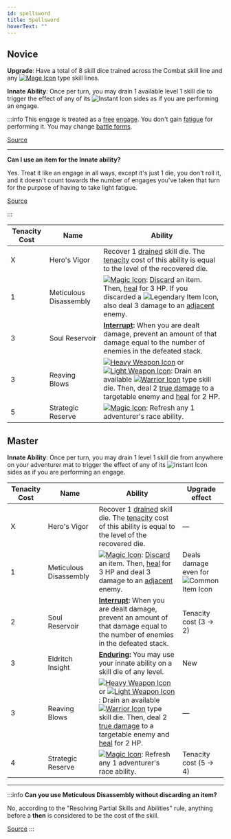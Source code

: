 ```yaml
---
id: spellsword
title: Spellsword
hoverText: ""
---
```


## Novice

**Upgrade**: Have a total of 8 skill dice trained across the Combat skill line and any [<img src="/icons/mage.svg" alt="Mage Icon" className="icon-svg" />](/docs/adventurer/skill-lines/mage) type skill lines.

**Innate Ability**: Once per turn, you may drain 1 available level 1 skill die to trigger the effect of any of its <img src="/icons/instant.svg" alt="Instant Icon" className="icon-svg" /> sides as if you are performing an engage.

:::info
This engage is treated as a [free](/docs/glossary/free) [engage](/docs/battles/adventurer-turn/engage). You don't gain [fatigue](/docs/glossary/fatigue) for performing it. You may change [battle forms](/docs/battles/battle-forms/index).

<a href="https://discord.com/channels/273472391403798528/734891265690304634/1329532592290267137" target="_blank">Source</a>

---

**Can I use an item for the Innate ability?**

Yes. Treat it like an engage in all ways, except it's just 1 die, you don't roll it, and it doesn't count towards the number of engages you've taken that turn for the purpose of having to take light fatigue.

<a href="https://discord.com/channels/273472391403798528/734891265690304634/1334945968281620574" target="_blank">Source</a>

:::

| Tenacity Cost | Name                   | Ability                                                                                                                                                                                                                                                                                                                                                                                                                                                                                                                                       |
| ------------- | ---------------------- | --------------------------------------------------------------------------------------------------------------------------------------------------------------------------------------------------------------------------------------------------------------------------------------------------------------------------------------------------------------------------------------------------------------------------------------------------------------------------------------------------------------------------------------------- |
| X             | Hero's Vigor           | Recover 1 [drained](/docs/glossary/drained) skill die. The [tenacity](/docs/glossary/tenacity) cost of this ability is equal to the level of the recovered die.                                                                                                                                                                                                                                                                                                                                                                               |
| 1             | Meticulous Disassembly | [<img src="/icons/magic.svg" alt="Magic Icon" className="icon-svg" />](/docs/battles/battle-forms/magic): [Discard](/docs/glossary/discard) an item. Then, [heal](/docs/glossary/healing) for 3 HP. If you discarded a <img src="/icons/legendary-item.svg" alt="Legendary Item Icon" className="icon-svg" />, also deal 3 damage to an [adjacent](/docs/glossary/adjacent) enemy.                                                                                                                                                            |
| 3             | Soul Reservoir         | **[Interrupt](/docs/glossary/interrupt):** When you are dealt damage, prevent an amount of that damage equal to the number of enemies in the defeated stack.                                                                                                                                                                                                                                                                                                                                                                                  |
| 3             | Reaving Blows          | [<img src="/icons/heavy-weapon.svg" alt="Heavy Weapon Icon" className="icon-svg" />](/docs/battles/battle-forms/heavy-weapon) or [<img src="/icons/light-weapon.svg" alt="Light Weapon Icon" className="icon-svg" />](/docs/battles/battle-forms/light-weapon): Drain an available [<img src="/icons/warrior.svg" alt="Warrior Icon" className="icon-svg" />](/docs/adventurer/skill-lines/warrior) type skill die. Then, deal 2 [true damage](/docs/glossary/true-damage) to a targetable enemy and [heal](/docs/glossary/healing) for 2 HP. |
| 5             | Strategic Reserve      | [<img src="/icons/magic.svg" alt="Magic Icon" className="icon-svg" />](/docs/battles/battle-forms/magic): Refresh any 1 adventurer's race ability.                                                                                                                                                                                                                                                                                                                                                                                            |

## Master

**Innate Ability**: Once per turn, you may drain 1 level 1 skill die from anywhere on your adventurer mat to trigger the effect of any of its <img src="/icons/instant.svg" alt="Instant Icon" className="icon-svg" /> sides as if you are performing an engage.

| Tenacity Cost | Name                   | Ability                                                                                                                                                                                                                                                                                                                                                                                                                                                                                                                                       | Upgrade effect                                                                                         |
| ------------- | ---------------------- | --------------------------------------------------------------------------------------------------------------------------------------------------------------------------------------------------------------------------------------------------------------------------------------------------------------------------------------------------------------------------------------------------------------------------------------------------------------------------------------------------------------------------------------------- | ------------------------------------------------------------------------------------------------------ |
| X             | Hero's Vigor           | Recover 1 [drained](/docs/glossary/drained) skill die. The [tenacity](/docs/glossary/tenacity) cost of this ability is equal to the level of the recovered die.                                                                                                                                                                                                                                                                                                                                                                               | —                                                                                                      |
| 1             | Meticulous Disassembly | [<img src="/icons/magic.svg" alt="Magic Icon" className="icon-svg" />](/docs/battles/battle-forms/magic): [Discard](/docs/glossary/discard) an item. Then, [heal](/docs/glossary/healing) for 3 HP and deal 3 damage to an [adjacent](/docs/glossary/adjacent) enemy.                                                                                                                                                                                                                                                                         | Deals damage even for <img src="/icons/common-item.svg" alt="Common Item Icon" className="icon-svg" /> |
| 2             | Soul Reservoir         | **[Interrupt](/docs/glossary/interrupt):** When you are dealt damage, prevent an amount of that damage equal to the number of enemies in the defeated stack.                                                                                                                                                                                                                                                                                                                                                                                  | Tenacity cost (3 → 2)                                                                                  |
| 3             | Eldritch Insight       | **[Enduring](/docs/glossary/enduring):** You may use your innate ability on a skill die of any level.                                                                                                                                                                                                                                                                                                                                                                                                                                         | New                                                                                                    |
| 3             | Reaving Blows          | [<img src="/icons/heavy-weapon.svg" alt="Heavy Weapon Icon" className="icon-svg" />](/docs/battles/battle-forms/heavy-weapon) or [<img src="/icons/light-weapon.svg" alt="Light Weapon Icon" className="icon-svg" />](/docs/battles/battle-forms/light-weapon): Drain an available [<img src="/icons/warrior.svg" alt="Warrior Icon" className="icon-svg" />](/docs/adventurer/skill-lines/warrior) type skill die. Then, deal 2 [true damage](/docs/glossary/true-damage) to a targetable enemy and [heal](/docs/glossary/healing) for 2 HP. | —                                                                                                      |
| 4             | Strategic Reserve      | [<img src="/icons/magic.svg" alt="Magic Icon" className="icon-svg" />](/docs/battles/battle-forms/magic): Refresh any 1 adventurer's race ability.                                                                                                                                                                                                                                                                                                                                                                                            | Tenacity cost (5 → 4)                                                                                  |

---

:::info
**Can you use Meticulous Disassembly without discarding an item?**

No, according to the "Resolving Partial Skills and Abilities" rule, anything before a **then** is considered to be the cost of the skill.

<a href="https://discord.com/channels/273472391403798528/1361396124782694450/1387180604663136356" target="_blank">Source</a>
:::
